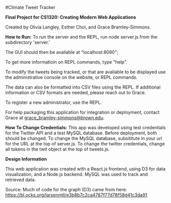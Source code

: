 #Climate Tweet Tracker

**Final Project for CS1320: Creating Modern Web Applications**

Created by Olivia Langley, Esther Choi, and Grace Bramley-Simmons. 


**How to Run:** To run the server and the REPL, run node server.js from the subdirectory 'server.'

The GUI should then be  avaliable at "localhost:8080";

To get more informatioin on REPL commands, type "help".

To modify the tweets being tracked, or that are avaliable to be displayed
use the administrative console on the website, or REPL commands. 

The data can also be formatted into CSV files using the REPL. If additional
information or CSV formats are needed, please reach out to Grace. 

To register a new administrator, use the REPL.

For help packaging this application for integration or deployment, contact Grace
at grace_bramley-simmons@brown.edu. 


**How To Change Credentials:**
This app was developed using test credentials for the Twitter API and a test MySQL database.
Before deployment, both should be changed. To change the MySQL database, subsititute in your
url for the URL at the top of server.js. To change the twitter credentials, change all 
tokens in the twit object at the top of tweets.js. 


**Design Information**

This web application was created with a React.js frontend, using D3 for data visualization, and a Node.js backend. 
MySQL was used to track and retrieved data. 

Source:
Much of code for the graph (D3) came from here: https://bl.ocks.org/larsenmtl/e3b8b7c2ca4787f77d78f58d41c3da91
